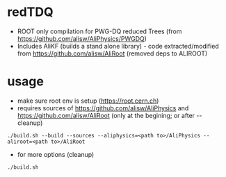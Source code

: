 # redTDQ

- ROOT only compilation for PWG-DQ reduced Trees (from https://github.com/alisw/AliPhysics/PWGDQ)
- Includes AliKF (builds a stand alone library) - code extracted/modified from https://github.com/alisw/AliRoot (removed deps to ALIROOT)

# usage

- make sure root env is setup (https://root.cern.ch)
- requires sources of https://github.com/alisw/AliPhysics and https://github.com/alisw/AliRoot (only at the begining; or after --cleanup)

```
./build.sh --build --sources --aliphysics=<path to>/AliPhysics --aliroot=<path to>/AliRoot
```

- for more options (cleanup)

```
./build.sh
```

